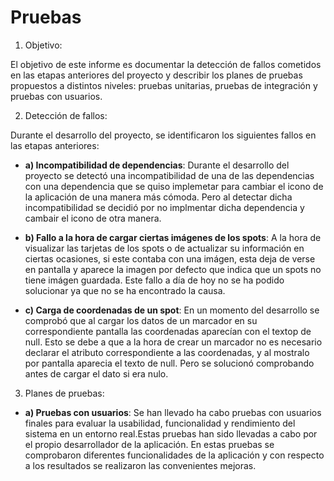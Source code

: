 # Pruebas

1. Objetivo:

El objetivo de este informe es documentar la detección de fallos cometidos en las etapas anteriores del proyecto y describir los planes de pruebas propuestos a distintos niveles: pruebas unitarias, pruebas de integración y pruebas con usuarios.

2. Detección de fallos:

Durante el desarrollo del proyecto, se identificaron los siguientes fallos en las etapas anteriores:

- **a) Incompatibilidad de dependencias**: Durante el desarrollo del proyecto se detectó una incompatibilidad de una de las dependencias con una dependencia que se quiso implemetar para cambiar el icono de la aplicación de una manera más cómoda. Pero al detectar dicha incompatibilidad se decidió por no implmentar dicha dependencia y cambair el icono de otra manera.

- **b) Fallo a la hora de cargar ciertas imágenes de los spots**: A la hora de visualizar las tarjetas de los spots o de actualizar su información en ciertas ocasiones, si este contaba con una imágen, esta deja de verse en pantalla y aparece la imagen por defecto que indica que un spots no tiene imágen guardada. Este fallo a día de hoy no se ha podido solucionar ya que no se ha encontrado la causa.

- **c) Carga de coordenadas de un spot**: En un momento del desarrollo se comprobó que al cargar los datos de un marcador en su correspondiente pantalla las coordenadas aparecían con el textop de null. Esto se debe a que a la hora de crear un marcador no es necesario declarar el atributo correspondiente a las coordenadas, y al mostralo por pantalla aparecia el texto de null. Pero se solucionó comprobando antes de cargar el dato si era nulo.

3. Planes de pruebas:

- **a) Pruebas con usuarios**: Se han llevado ha cabo pruebas con usuarios finales para evaluar la usabilidad, funcionalidad y rendimiento del sistema en un entorno real.Estas pruebas han sido llevadas a cabo por el propio desarrollador de la aplicación. En estas pruebas se comprobaron diferentes funcionalidades de la aplicación y con respecto a los resultados se realizaron las convenientes mejoras. 
